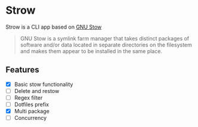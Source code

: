 # Strow

Strow is a CLI app based on [GNU Stow](https://www.gnu.org/software/stow/)

> GNU Stow is a symlink farm manager that takes distinct packages of software and/or data located in separate directories on the filesystem and makes them appear to be installed in the same place.

## Features

- [x] Basic stow functionality
- [ ] Delete and restow
- [ ] Regex filter
- [ ] Dotfiles prefix
- [x] Multi package
- [ ] Concurrency
